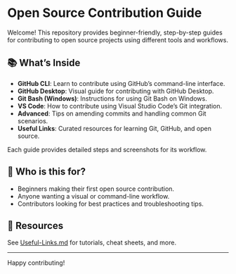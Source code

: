 # Open Source Contribution Guide

Welcome! This repository provides beginner-friendly, step-by-step guides for contributing to open source projects using different tools and workflows.

## 📚 What’s Inside

- **GitHub CLI**: Learn to contribute using GitHub’s command-line interface.
- **GitHub Desktop**: Visual guide for contributing with GitHub Desktop.
- **Git Bash (Windows)**: Instructions for using Git Bash on Windows.
- **VS Code**: How to contribute using Visual Studio Code’s Git integration.
- **Advanced**: Tips on amending commits and handling common Git scenarios.
- **Useful Links**: Curated resources for learning Git, GitHub, and open source.



Each guide provides detailed steps and screenshots for its workflow.

## 🤝 Who is this for?

- Beginners making their first open source contribution.
- Anyone wanting a visual or command-line workflow.
- Contributors looking for best practices and troubleshooting tips.

## 📎 Resources

See [Useful-Links.md](Useful-Links.md) for tutorials, cheat sheets, and more.

---

Happy contributing!
